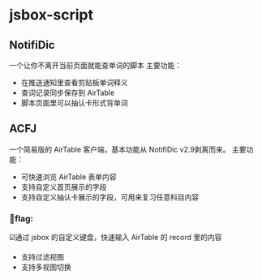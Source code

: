 # jsbox-script
## NotifiDic
一个让你不离开当前页面就能查单词的脚本
主要功能：
- 在推送通知里查看剪贴板单词释义
- 查词记录同步保存到 AirTable
- 脚本页面里可以抽认卡形式背单词

## ACFJ
一个简易版的 AirTable 客户端，基本功能从 NotifiDic v2.9剥离而来。
主要功能：
- 可快速浏览 AirTable 表单内容 
- 支持自定义首页展示的字段
- 支持自定义抽认卡展示的字段，可用来复习任意科目内容

### 🚩flag:
☑️通过 jsbox 的自定义键盘，快速输入 AirTable 的 record 里的内容
- 支持过滤视图
- 支持多视图切换

